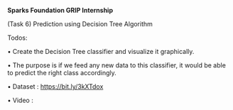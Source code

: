 **Sparks Foundation GRIP Internship**

(Task 6) Prediction using Decision Tree Algorithm

Todos:

• Create the Decision Tree classifier and visualize it graphically.

• The purpose is if we feed any new data to this classifier, it would be able to predict the right class accordingly.

• Dataset : https://bit.ly/3kXTdox

• Video : 

